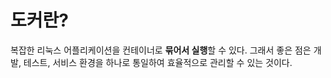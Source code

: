 # 도커란?

복잡한 리눅스 어플리케이션을 컨테이너로 **묶어서 실행**할 수 있다. 그래서 좋은 점은 개발, 테스트, 서비스 환경을 하나로 통일하여 효율적으로 관리할 수 있는 것이다. 
